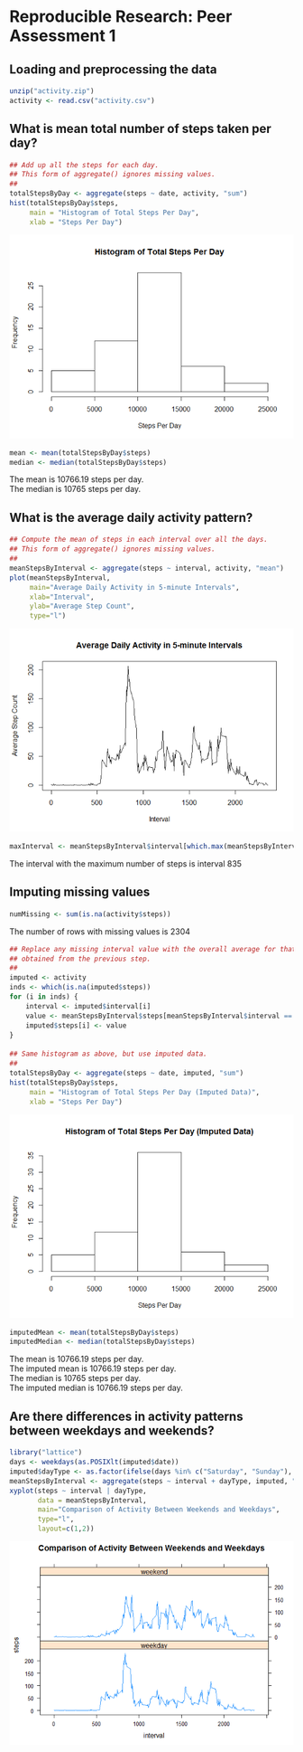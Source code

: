 # Reproducible Research: Peer Assessment 1


## Loading and preprocessing the data

```r
unzip("activity.zip")
activity <- read.csv("activity.csv")
```

## What is mean total number of steps taken per day?

```r
## Add up all the steps for each day.
## This form of aggregate() ignores missing values.
##
totalStepsByDay <- aggregate(steps ~ date, activity, "sum")
hist(totalStepsByDay$steps, 
     main = "Histogram of Total Steps Per Day",
     xlab = "Steps Per Day")
```

![](PA1_template_files/figure-html/unnamed-chunk-2-1.png) 

```r
mean <- mean(totalStepsByDay$steps)
median <- median(totalStepsByDay$steps)
```
The mean is 10766.19 steps per day.  
The median is 10765 steps per day.

## What is the average daily activity pattern?

```r
## Compute the mean of steps in each interval over all the days.
## This form of aggregate() ignores missing values.
##
meanStepsByInterval <- aggregate(steps ~ interval, activity, "mean")
plot(meanStepsByInterval,
     main="Average Daily Activity in 5-minute Intervals",
     xlab="Interval",
     ylab="Average Step Count",
     type="l")
```

![](PA1_template_files/figure-html/unnamed-chunk-3-1.png) 

```r
maxInterval <- meanStepsByInterval$interval[which.max(meanStepsByInterval$steps)]
```
The interval with the maximum number of steps is interval 835


## Imputing missing values

```r
numMissing <- sum(is.na(activity$steps))
```
The number of rows with missing values is 2304

```r
## Replace any missing interval value with the overall average for that interval
## obtained from the previous step.
##
imputed <- activity
inds <- which(is.na(imputed$steps))
for (i in inds) {
    interval <- imputed$interval[i]
    value <- meanStepsByInterval$steps[meanStepsByInterval$interval == interval]
    imputed$steps[i] <- value
}

## Same histogram as above, but use imputed data.
##
totalStepsByDay <- aggregate(steps ~ date, imputed, "sum")
hist(totalStepsByDay$steps, 
     main = "Histogram of Total Steps Per Day (Imputed Data)",
     xlab = "Steps Per Day")
```

![](PA1_template_files/figure-html/unnamed-chunk-5-1.png) 

```r
imputedMean <- mean(totalStepsByDay$steps)
imputedMedian <- median(totalStepsByDay$steps)
```
The mean is 10766.19 steps per day.  
The imputed mean is 10766.19 steps per day.  
The median is 10765 steps per day.  
The imputed median is 10766.19 steps per day.

## Are there differences in activity patterns between weekdays and weekends?

```r
library("lattice")
days <- weekdays(as.POSIXlt(imputed$date))
imputed$dayType <- as.factor(ifelse(days %in% c("Saturday", "Sunday"), "weekend", "weekday"))
meanStepsByInterval <- aggregate(steps ~ interval + dayType, imputed, "mean")
xyplot(steps ~ interval | dayType,
       data = meanStepsByInterval,
       main="Comparison of Activity Between Weekends and Weekdays",
       type="l",
       layout=c(1,2))
```

![](PA1_template_files/figure-html/unnamed-chunk-6-1.png) 
